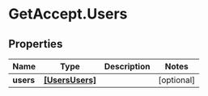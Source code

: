 # GetAccept.Users

## Properties
Name | Type | Description | Notes
------------ | ------------- | ------------- | -------------
**users** | [**[UsersUsers]**](UsersUsers.md) |  | [optional] 
